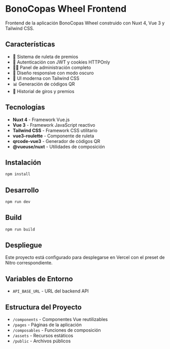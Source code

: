 # BonoCopas Wheel Frontend

Frontend de la aplicación BonoCopas Wheel construido con Nuxt 4, Vue 3 y Tailwind CSS.

## Características

- 🎯 Sistema de ruleta de premios
- 🔐 Autenticación con JWT y cookies HTTPOnly
- 👨‍💼 Panel de administración completo
- 📱 Diseño responsive con modo oscuro
- 🎨 UI moderna con Tailwind CSS
- 📊 Generación de códigos QR
- 🔄 Historial de giros y premios

## Tecnologías

- **Nuxt 4** - Framework Vue.js
- **Vue 3** - Framework JavaScript reactivo
- **Tailwind CSS** - Framework CSS utilitario
- **vue3-roulette** - Componente de ruleta
- **qrcode-vue3** - Generador de códigos QR
- **@vueuse/nuxt** - Utilidades de composición

## Instalación

```bash
npm install
```

## Desarrollo

```bash
npm run dev
```

## Build

```bash
npm run build
```

## Despliegue

Este proyecto está configurado para desplegarse en Vercel con el preset de Nitro correspondiente.

## Variables de Entorno

- `API_BASE_URL` - URL del backend API

## Estructura del Proyecto

- `/components` - Componentes Vue reutilizables
- `/pages` - Páginas de la aplicación
- `/composables` - Funciones de composición
- `/assets` - Recursos estáticos
- `/public` - Archivos públicos
